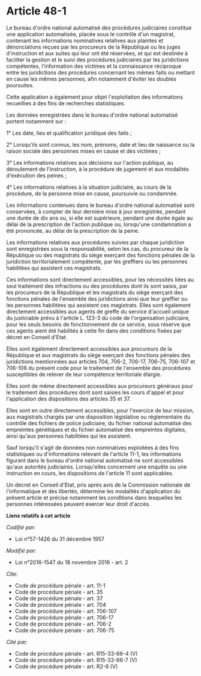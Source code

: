 # Article 48-1

Le bureau d'ordre national automatisé des procédures judiciaires constitue une application automatisée, placée sous le
contrôle d'un magistrat, contenant les informations nominatives relatives aux plaintes et dénonciations reçues par les
procureurs de la République ou les juges d'instruction et aux suites qui leur ont été réservées, et qui est destinée à
faciliter la gestion et le suivi des procédures judiciaires par les juridictions compétentes, l'information des victimes et
la connaissance réciproque entre les juridictions des procédures concernant les mêmes faits ou mettant en cause les mêmes
personnes, afin notamment d'éviter les doubles poursuites. 

Cette application a également pour objet l'exploitation des informations recueillies à des fins de recherches statistiques. 

Les données enregistrées dans le bureau d'ordre national automatisé portent notamment sur : 

1° Les date, lieu et qualification juridique des faits ; 

2° Lorsqu'ils sont connus, les nom, prénoms, date et lieu de naissance ou la raison sociale des personnes mises en cause et
des victimes ; 

3° Les informations relatives aux décisions sur l'action publique, au déroulement de l'instruction, à la procédure de
jugement et aux modalités d'exécution des peines ; 

4° Les informations relatives à la situation judiciaire, au cours de la procédure, de la personne mise en cause, poursuivie
ou condamnée. 

Les informations contenues dans le bureau d'ordre national automatisé sont conservées, à compter de leur dernière mise à jour
enregistrée, pendant une durée de dix ans ou, si elle est supérieure, pendant une durée égale au délai de la prescription de
l'action publique ou, lorsqu'une condamnation a été prononcée, au délai de la prescription de la peine. 

Les informations relatives aux procédures suivies par chaque juridiction sont enregistrées sous la responsabilité, selon les
cas, du procureur de la République ou des magistrats du siège exerçant des fonctions pénales de la juridiction
territorialement compétente, par les greffiers ou les personnes habilitées qui assistent ces magistrats. 

Ces informations sont directement accessibles, pour les nécessités liées au seul traitement des infractions ou des procédures
dont ils sont saisis, par les procureurs de la République et les magistrats du siège exerçant des fonctions pénales de
l'ensemble des juridictions ainsi que leur greffier ou les personnes habilitées qui assistent ces magistrats. Elles sont
également directement accessibles aux agents de greffe du service d'accueil unique du justiciable prévu à l'article L. 123-3
du code de l'organisation judiciaire, pour les seuls besoins de fonctionnement de ce service, sous réserve que ces agents
aient été habilités à cette fin dans des conditions fixées par décret en Conseil d'Etat. 

Elles sont également directement accessibles aux procureurs de la République et aux magistrats du siège exerçant des
fonctions pénales des juridictions mentionnées aux articles 704, 706-2, 
706-17, 706-75, 706-107 et 706-108 du présent code pour le traitement de l'ensemble des procédures susceptibles de relever de
leur compétence territoriale élargie. 

Elles sont de même directement accessibles aux procureurs généraux pour le traitement des procédures dont sont saisies les
cours d'appel et pour l'application des dispositions des articles 35 et 37. 

Elles sont en outre directement accessibles, pour l'exercice de leur mission, aux magistrats chargés par une disposition
législative ou réglementaire du contrôle des fichiers de police judiciaire, du fichier national automatisé des empreintes
génétiques et du fichier automatisé des empreintes digitales, ainsi qu'aux personnes habilitées qui les assistent. 

Sauf lorsqu'il s'agit de données non nominatives exploitées à des fins statistiques ou d'informations relevant de l'article
11-1, les informations figurant dans le bureau d'ordre national automatisé ne sont accessibles qu'aux autorités judiciaires.
Lorsqu'elles concernent une enquête ou une instruction en cours, les dispositions de l'article 11 sont applicables. 

Un décret en Conseil d'Etat, pris après avis de la Commission nationale de l'informatique et des libertés, détermine les
modalités d'application du présent article et précise notamment les conditions dans lesquelles les personnes intéressées
peuvent exercer leur droit d'accès.

**Liens relatifs à cet article**

_Codifié par_:

  - Loi n°57-1426 du 31 décembre 1957

_Modifié par_:

  - Loi n°2016-1547 du 18 novembre 2016 - art. 2

_Cite_:

  - Code de procédure pénale - art. 11-1
  - Code de procédure pénale - art. 35
  - Code de procédure pénale - art. 37
  - Code de procédure pénale - art. 704
  - Code de procédure pénale - art. 706-107
  - Code de procédure pénale - art. 706-17
  - Code de procédure pénale - art. 706-2
  - Code de procédure pénale - art. 706-75

_Cité par_:

  - Code de procédure pénale - art. R15-33-66-4 (V)
  - Code de procédure pénale - art. R15-33-66-7 (V)
  - Code de procédure pénale - art. R2-6 (V)
